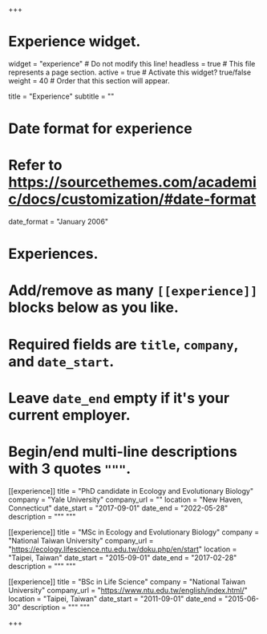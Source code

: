 +++
# Experience widget.
widget = "experience"  # Do not modify this line!
headless = true  # This file represents a page section.
active = true # Activate this widget? true/false
weight = 40  # Order that this section will appear.

title = "Experience"
subtitle = ""

# Date format for experience
#   Refer to https://sourcethemes.com/academic/docs/customization/#date-format
date_format = "January 2006"

# Experiences.
#   Add/remove as many `[[experience]]` blocks below as you like.
#   Required fields are `title`, `company`, and `date_start`.
#   Leave `date_end` empty if it's your current employer.
#   Begin/end multi-line descriptions with 3 quotes `"""`.

[[experience]]
  title = "PhD candidate in Ecology and Evolutionary Biology"
  company = "Yale University"
  company_url = ""
  location = "New Haven, Connecticut"
  date_start = "2017-09-01"
  date_end = "2022-05-28"
  description = """ """


[[experience]]
  title = "MSc in Ecology and Evolutionary Biology"
  company = "National Taiwan University"
  company_url = "https://ecology.lifescience.ntu.edu.tw/doku.php/en/start"
  location = "Taipei, Taiwan"
  date_start = "2015-09-01"
  date_end = "2017-02-28"
  description = """ """
  
[[experience]]
  title = "BSc in Life Science"
  company = "National Taiwan University"
  company_url = "https://www.ntu.edu.tw/english/index.html/"
  location = "Taipei, Taiwan"
  date_start = "2011-09-01"
  date_end = "2015-06-30"
  description = """ """
  
+++
